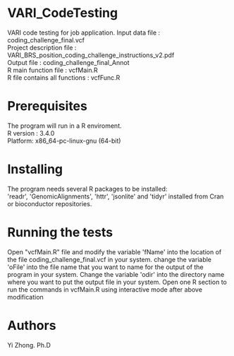 # VARI_CodeTesting  
VARI  code testing for job application.	
Input data file : coding_challenge_final.vcf	  
Project description file : VARI_BRS_position_coding_challenge_instructions_v2.pdf	 
Output file : coding_challenge_final_Annot    
R main function file : vcfMain.R    
R file contains all functions : vcfFunc.R   
# Prerequisites 
The program will run in a R enviroment.   
R version : 3.4.0   
Platform: x86_64-pc-linux-gnu (64-bit)   

# Installing    
The program needs several R packages to be installed:    
'readr', 'GenomicAlignments', 'httr', 'jsonlite' and 'tidyr' installed from 
Cran or bioconductor repositories.

# Running the tests
Open "vcfMain.R" file and modify the variable 'fName' into the location of the file coding_challenge_final.vcf in your system.
change the variable 'oFile' into the file name that you want to name for the output of the program in your system.
Change the variable 'odir' into the directory name where you want to put the output file in your system.
Open one R section to run the commands in vcfMain.R using interactive mode after above modification

# Authors
Yi Zhong. Ph.D
